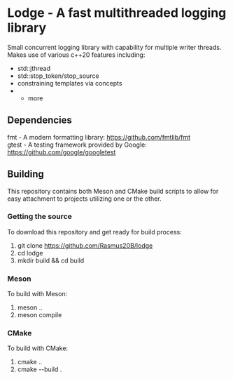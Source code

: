 # Lodge - A fast multithreaded logging library 

Small concurrent logging library with capability for multiple writer threads. Makes use of various c++20 features including:
  - std::jthread
  - std::stop_token/stop_source
  - constraining templates via concepts
  - + more

## Dependencies
fmt - A modern formatting library: https://github.com/fmtlib/fmt  
gtest - A testing framework provided by Google: https://github.com/google/googletest

## Building  
This repository contains both Meson and CMake build scripts to allow for easy attachment to projects utilizing one or the other.  

### Getting the source
To download this repository and get ready for build process:
1. git clone https://github.com/Rasmus20B/lodge
2. cd lodge
3. mkdir build && cd build
### Meson
To build with Meson:
1. meson ..
2. meson compile
### CMake
To build with CMake:
1. cmake ..
2. cmake --build .
